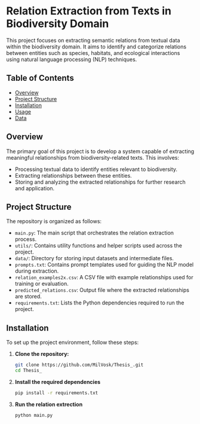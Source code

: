 # Relation Extraction from Texts in Biodiversity Domain

This project focuses on extracting semantic relations from textual data within the biodiversity domain. It aims to identify and categorize relations between entities such as species, habitats, and ecological interactions using natural language processing (NLP) techniques.

## Table of Contents

- [Overview](#overview)
- [Project Structure](#project-structure)
- [Installation](#installation)
- [Usage](#usage)
- [Data](#data)

## Overview

The primary goal of this project is to develop a system capable of extracting meaningful relationships from biodiversity-related texts. This involves:

- Processing textual data to identify entities relevant to biodiversity.
- Extracting relationships between these entities.
- Storing and analyzing the extracted relationships for further research and application.

## Project Structure

The repository is organized as follows:

- `main.py`: The main script that orchestrates the relation extraction process.
- `utils/`: Contains utility functions and helper scripts used across the project.
- `data/`: Directory for storing input datasets and intermediate files.
- `prompts.txt`: Contains prompt templates used for guiding the NLP model during extraction.
- `relation_examples2x.csv`: A CSV file with example relationships used for training or evaluation.
- `predicted_relations.csv`: Output file where the extracted relationships are stored.
- `requirements.txt`: Lists the Python dependencies required to run the project.

## Installation

To set up the project environment, follow these steps:

1. **Clone the repository:**
   ```bash
   git clone https://github.com/MilVosk/Thesis_.git
   cd Thesis_
2. **Install the required dependencies**
    ```bash
    pip install -r requirements.txt

3. **Run the relation extrection**
    ```bash
    python main.py
